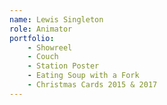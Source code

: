 ```yaml
---
name: Lewis Singleton
role: Animator
portfolio: 
    - Showreel
    - Couch
    - Station Poster
    - Eating Soup with a Fork
    - Christmas Cards 2015 & 2017
---
```


